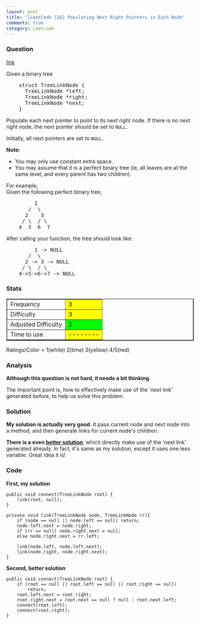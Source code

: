 ```yaml
---
layout: post
title: "[LeetCode 116] Populating Next Right Pointers in Each Node"
comments: true
category: Leetcode
---
```


### Question

[link](https://oj.leetcode.com/problems/populating-next-right-pointers-in-each-node/)

<div class="question-content">
            <p></p><p>
Given a binary tree
</p><pre>    struct TreeLinkNode {
      TreeLinkNode *left;
      TreeLinkNode *right;
      TreeLinkNode *next;
    }
</pre>
<p></p>

<p>Populate each next pointer to point to its next right node. If there is no next right node, the next pointer should be set to <code>NULL</code>.</p>

<p>Initially, all next pointers are set to <code>NULL</code>.</p>

<p>
<b>Note:</b>
</p><ul>
<li>You may only use constant extra space.</li>
<li>You may assume that it is a perfect binary tree (ie, all leaves are at the same level, and every parent has two children).</li>
</ul>
<p></p>

<p>
For example,<br>
Given the following perfect binary tree,<br>
</p><pre>         1
       /  \
      2    3
     / \  / \
    4  5  6  7
</pre>
<p></p>
<p>
After calling your function, the tree should look like:<br>
</p><pre>         1 -&gt; NULL
       /  \
      2 -&gt; 3 -&gt; NULL
     / \  / \
    4-&gt;5-&gt;6-&gt;7 -&gt; NULL
</pre>
<p></p><p></p>
          </div>

### Stats

<table border="2">
	<tr>
		<td>Frequency</td>
		<td bgcolor="yellow">3</td>
	</tr>
	<tr>
		<td>Difficulty</td>
		<td bgcolor="yellow">3</td>
	</tr>
	<tr>
		<td>Adjusted Difficulty</td>
		<td bgcolor="lime">2</td>
	</tr>
	<tr>
		<td>Time to use</td>
		<td bgcolor="yellow">--------</td>
	</tr>
</table>

Ratings/Color = 1(white) 2(lime) 3(yellow) 4/5(red)

### Analysis

**Although this question is not hard, it needs a bit thinking**.

The important point is, how to effectively make use of the 'next link' generated before, to help us solve this problem.

### Solution

**My solution is actually very good**. It pass current node and next node into a method, and then generate links for current node's children.

**There is a even [better solution](http://leetcode.com/2010/03/first-on-site-technical-interview.html)**, which directly make use of the 'next link' generated already. In fact, it's same as my solution, except it uses one less variable. Great idea it is!

### Code

**First, my solution**

    public void connect(TreeLinkNode root) {
        link(root, null);
    }

    private void link(TreeLinkNode node, TreeLinkNode rr){
        if (node == null || node.left == null) return;
        node.left.next = node.right;
        if (rr == null) node.right.next = null;
        else node.right.next = rr.left;

        link(node.left, node.left.next);
        link(node.right, node.right.next);
    }

**Second, better solution**

    public void connect(TreeLinkNode root) {
    	if (root == null || root.left == null || root.right == null)
    	    return;
    	root.left.next = root.right;
    	root.right.next = root.next == null ? null : root.next.left;
    	connect(root.left);
    	connect(root.right);
    }
